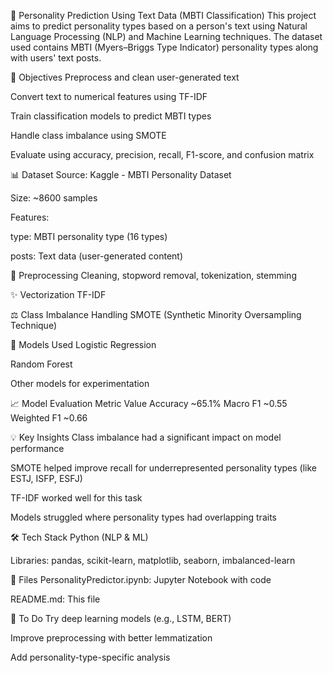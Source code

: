 🧠 Personality Prediction Using Text Data (MBTI Classification)
This project aims to predict personality types based on a person's text using Natural Language Processing (NLP) and Machine Learning techniques.
The dataset used contains MBTI (Myers–Briggs Type Indicator) personality types along with users' text posts.

📌 Objectives
Preprocess and clean user-generated text

Convert text to numerical features using TF-IDF

Train classification models to predict MBTI types

Handle class imbalance using SMOTE

Evaluate using accuracy, precision, recall, F1-score, and confusion matrix

📊 Dataset
Source: Kaggle - MBTI Personality Dataset

Size: ~8600 samples

Features:

type: MBTI personality type (16 types)

posts: Text data (user-generated content)

🧹 Preprocessing
Cleaning, stopword removal, tokenization, stemming

✨ Vectorization
TF-IDF

⚖️ Class Imbalance Handling
SMOTE (Synthetic Minority Oversampling Technique)

🧪 Models Used
Logistic Regression

Random Forest

Other models for experimentation

📈 Model Evaluation
Metric	Value
Accuracy	~65.1%
Macro F1	~0.55
Weighted F1	~0.66

💡 Key Insights
Class imbalance had a significant impact on model performance

SMOTE helped improve recall for underrepresented personality types (like ESTJ, ISFP, ESFJ)

TF-IDF worked well for this task

Models struggled where personality types had overlapping traits

🛠 Tech Stack
Python (NLP & ML)

Libraries: pandas, scikit-learn, matplotlib, seaborn, imbalanced-learn

📁 Files
PersonalityPredictor.ipynb: Jupyter Notebook with code

README.md: This file

📌 To Do
Try deep learning models (e.g., LSTM, BERT)

Improve preprocessing with better lemmatization

Add personality-type-specific analysis


